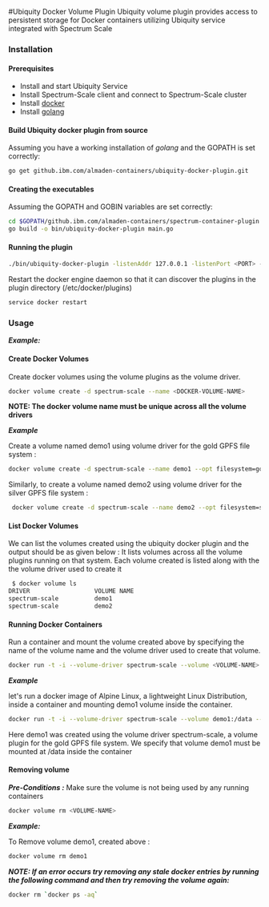 #Ubiquity Docker Volume Plugin
Ubiquity volume plugin provides access to persistent storage for Docker containers utilizing Ubiquity service integrated with Spectrum Scale 

### Installation
#### Prerequisites
* Install and start Ubiquity Service
* Install Spectrum-Scale client and connect to Spectrum-Scale cluster
* Install [docker](https://docs.docker.com/engine/installation/) 
* Install [golang](https://golang.org/)


#### Build Ubiquity docker plugin from source
Assuming you have a working installation of *golang* and the GOPATH is set correctly:

```bash
go get github.ibm.com/almaden-containers/ubiquity-docker-plugin.git
```

#### Creating the executables
Assuming the GOPATH and GOBIN variables are set correctly:

```bash
cd $GOPATH/github.ibm.com/almaden-containers/spectrum-container-plugin.git
go build -o bin/ubiquity-docker-plugin main.go
```
#### Running the plugin
```bash
./bin/ubiquity-docker-plugin -listenAddr 127.0.0.1 -listenPort <PORT> -pluginsDirectory /etc/docker/plugins -storageApiURL "http://<ip for ubiquity service>:8999/ubiquity_storage" -logPath <>
```
Restart the docker engine daemon so that it can discover the plugins in the plugin directory (/etc/docker/plugins)
```bash
service docker restart
```

### Usage

***_Example:_***

#### Create Docker Volumes
Create docker volumes using the volume plugins as the volume driver.

```bash 
docker volume create -d spectrum-scale --name <DOCKER-VOLUME-NAME>
```
**NOTE: The docker volume name must be unique across all the volume drivers**

**_Example_**

Create a volume named demo1 using volume driver for the gold GPFS file system :
 
 ```bash
docker volume create -d spectrum-scale --name demo1 --opt filesystem=gold
```
Similarly, to create a volume named demo2 using volume driver for the silver GPFS file system :

```bash
 docker volume create -d spectrum-scale --name demo2 --opt filesystem=silver
```

#### List Docker Volumes

We can list the volumes created using the ubiquity docker plugin and the output should be as given below :
It lists volumes across all the volume plugins running on that system. Each volume created is listed along with the the volume driver used to create it

```bash
 $ docker volume ls
DRIVER                  VOLUME NAME
spectrum-scale          demo1
spectrum-scale          demo2
```
   
#### Running Docker Containers

Run a container and mount the volume created above by specifying the name of the volume name and the volume driver used to create that volume.

```bash
docker run -t -i --volume-driver spectrum-scale --volume <VOLUME-NAME>:<CONTAINER-MOUNTPOINT> --entrypoint /bin/sh alpine
```
**_Example_**

let's run a docker image of Alpine Linux, a lightweight Linux Distribution, inside a container and mounting demo1 volume inside the container. 

```bash       
docker run -t -i --volume-driver spectrum-scale --volume demo1:/data --entrypoint /bin/sh alpine
```
Here demo1 was created using the volume driver spectrum-scale, a volume plugin for the gold GPFS file system. We specify that volume demo1 must be mounted at /data inside the container

#### Removing volume
**_Pre-Conditions :_** Make sure the volume is not being used by any running containers

```bash
docker volume rm <VOLUME-NAME>
```

**_Example:_**

To Remove volume demo1, created above :
```bash
docker volume rm demo1
```

**_NOTE: If an error occurs try removing any stale docker entries by running the following command and then try removing the volume again:_**

```bash
docker rm `docker ps -aq`
```
